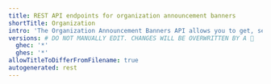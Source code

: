 ```yaml
---
title: REST API endpoints for organization announcement banners
shortTitle: Organization
intro: 'The Organization Announcement Banners API allows you to get, set, and remove the announcement banner for your organization.'
versions: # DO NOT MANUALLY EDIT. CHANGES WILL BE OVERWRITTEN BY A 🤖
  ghec: '*'
  ghes: '*'
allowTitleToDifferFromFilename: true
autogenerated: rest
---
```




<!-- Content after this section is automatically generated -->
